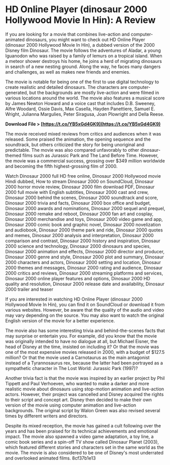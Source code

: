 # HD Online Player (dinosaur 2000 Hollywood Movie In Hin): A Review
 
If you are looking for a movie that combines live-action and computer-animated dinosaurs, you might want to check out HD Online Player (dinosaur 2000 Hollywood Movie In Hin), a dubbed version of the 2000 Disney film Dinosaur. The movie follows the adventures of Aladar, a young Iguanodon who was raised by a family of lemurs on a tropical island. When a meteor shower destroys his home, he joins a herd of migrating dinosaurs in search of a new nesting ground. Along the way, he faces many dangers and challenges, as well as makes new friends and enemies.
 
The movie is notable for being one of the first to use digital technology to create realistic and detailed dinosaurs. The characters are computer-generated, but the backgrounds are mostly live-action and were filmed in various locations around the world. The movie also features a musical score by James Newton Howard and a voice cast that includes D.B. Sweeney, Alfre Woodard, Ossie Davis, Max Casella, Hayden Panettiere, Samuel E. Wright, Julianna Margulies, Peter Siragusa, Joan Plowright and Della Reese.
 
**Download File &gt; [https://t.co/YB5xGd4GK9](https://t.co/YB5xGd4GK9)**


 
The movie received mixed reviews from critics and audiences when it was released. Some praised the animation, the opening sequence and the soundtrack, but others criticized the story for being unoriginal and predictable. The movie was also compared unfavorably to other dinosaur-themed films such as Jurassic Park and The Land Before Time. However, the movie was a commercial success, grossing over $349 million worldwide and becoming the fifth highest-grossing film of 2000.
 
Watch Dinosaur 2000 full HD free online,  Dinosaur 2000 Hollywood movie Hindi dubbed,  How to stream Dinosaur 2000 on SoundCloud,  Dinosaur 2000 horror movie review,  Dinosaur 2000 film download PDF,  Dinosaur 2000 full movie with English subtitles,  Dinosaur 2000 cast and crew,  Dinosaur 2000 behind the scenes,  Dinosaur 2000 soundtrack and score,  Dinosaur 2000 trivia and facts,  Dinosaur 2000 box office and budget,  Dinosaur 2000 awards and nominations,  Dinosaur 2000 sequel and prequel,  Dinosaur 2000 remake and reboot,  Dinosaur 2000 fan art and cosplay,  Dinosaur 2000 merchandise and toys,  Dinosaur 2000 video game and app,  Dinosaur 2000 comic book and graphic novel,  Dinosaur 2000 novelization and audiobook,  Dinosaur 2000 theme park and ride,  Dinosaur 2000 quotes and memes,  Dinosaur 2000 analysis and interpretation,  Dinosaur 2000 comparison and contrast,  Dinosaur 2000 history and inspiration,  Dinosaur 2000 science and technology,  Dinosaur 2000 dinosaurs and species,  Dinosaur 2000 animation and effects,  Dinosaur 2000 director and producer,  Dinosaur 2000 genre and style,  Dinosaur 2000 plot and summary,  Dinosaur 2000 characters and actors,  Dinosaur 2000 setting and location,  Dinosaur 2000 themes and messages,  Dinosaur 2000 rating and audience,  Dinosaur 2000 critics and reviews,  Dinosaur 2000 streaming platforms and services,  Dinosaur 2000 online player features and options,  Dinosaur 2000 HD quality and resolution,  Dinosaur 2000 release date and availability,  Dinosaur 2000 trailer and teaser
 
If you are interested in watching HD Online Player (dinosaur 2000 Hollywood Movie In Hin), you can find it on SoundCloud or download it from various websites. However, be aware that the quality of the audio and video may vary depending on the source. You may also want to watch the original English version of the movie for a better experience.
  
The movie also has some interesting trivia and behind-the-scenes facts that may surprise or entertain you. For example, did you know that the movie was originally intended to have no dialogue at all, but Michael Eisner, the head of Disney at the time, insisted on including it? Or that the movie was one of the most expensive movies released in 2000, with a budget of $127.5 million? Or that the movie used a Carnotaurus as the main antagonist instead of a Tyrannosaurus rex, because the latter had been portrayed as a sympathetic character in The Lost World: Jurassic Park (1997)?
 
Another trivia fact is that the movie was inspired by an earlier project by Phil Tippett and Paul Verhoeven, who wanted to make a darker and more realistic movie about dinosaurs using stop-motion animation and live-action actors. However, their project was cancelled and Disney acquired the rights to their script and concept art. Disney then decided to make their own version of the movie using computer animation and live-action backgrounds. The original script by Walon Green was also revised several times by different writers and directors.
 
Despite its mixed reception, the movie has gained a cult following over the years and has been praised for its technical achievements and emotional impact. The movie also spawned a video game adaptation, a toy line, a comic book series and a spin-off TV show called Dinosaur Planet (2003), which featured different stories and characters set in the same world as the movie. The movie is also considered to be one of Disney's most underrated and overlooked animated films.
 8cf37b1e13
 
